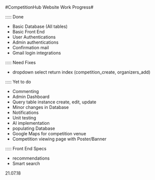 #CompetitionHub Website Work Progress#

::::: Done
- Basic Database (All tables)
- Basic Front End
- User Authentications
- Admin authentications
- Confirmation mail
- Gmail login integrations

::::: Need Fixes
- dropdown select return index (competition_create, organizers_add)

::::: Yet to do
- Commenting
- Admin Dashboard
- Query table instance create, edit, update
- Minor changes in Database
- Notifications
- Unit testing
- AI implementation
- populating Database
- Google Maps for competition venue
- Competition viewing page with Poster/Banner

::::: Front End Specs
- recommendations
- Smart search

21.07.18